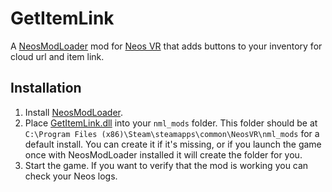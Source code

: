 # GetItemLink

A [NeosModLoader](https://github.com/zkxs/NeosModLoader) mod for [Neos VR](https://neos.com/) that adds buttons to your inventory for cloud url and item link.

## Installation
1. Install [NeosModLoader](https://github.com/zkxs/NeosModLoader).
1. Place [GetItemLink.dll](https://github.com/eia485/NeosGetItemLink/releases/latest/download/GetItemLink.dll) into your `nml_mods` folder. This folder should be at `C:\Program Files (x86)\Steam\steamapps\common\NeosVR\nml_mods` for a default install. You can create it if it's missing, or if you launch the game once with NeosModLoader installed it will create the folder for you.
1. Start the game. If you want to verify that the mod is working you can check your Neos logs.